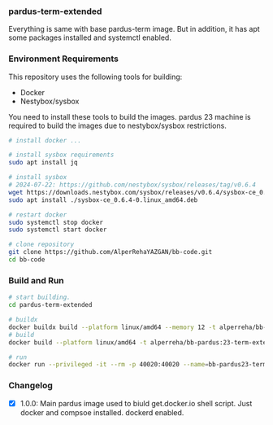 ### pardus-term-extended

Everything is same with base pardus-term image. But in addition, it has apt some packages installed and systemctl enabled.


### Environment Requirements

This repository uses the following tools for building:
- Docker
- Nestybox/sysbox  

You need to install these tools to build the images. pardus 23 machine is required to build the images due to nestybox/sysbox restrictions.  

```bash
# install docker ...

# install sysbox requirements
sudo apt install jq

# install sysbox  
# 2024-07-22: https://github.com/nestybox/sysbox/releases/tag/v0.6.4
wget https://downloads.nestybox.com/sysbox/releases/v0.6.4/sysbox-ce_0.6.4-0.linux_amd64.deb
sudo apt install ./sysbox-ce_0.6.4-0.linux_amd64.deb

# restart docker
sudo systemctl stop docker
sudo systemctl start docker

# clone repository
git clone https://github.com/AlperRehaYAZGAN/bb-code.git
cd bb-code
```

### Build and Run


```bash
# start building.
cd pardus-term-extended

# buildx
docker buildx build --platform linux/amd64 --memory 12 -t alperreha/bb-pardus:23-term-extended-v1.0.0 .
# build
docker build --platform linux/amd64 -t alperreha/bb-pardus:23-term-extended-v1.0.0 .

# run
docker run --privileged -it --rm -p 40020:40020 --name=bb-pardus23-term-extended-1.0.0 alperreha/bb-pardus:23-term-extended-v1.0.0
```


### Changelog

- [x] 1.0.0: Main pardus image used to biuld get.docker.io shell script. Just docker and compsoe installed. dockerd enabled.

